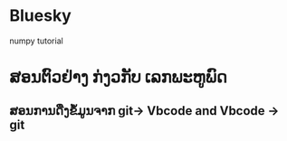 # Bluesky
numpy tutorial
# ສອນຕົວຢ່າງ ກ່ງວກັບ ເລກພະຫູພົດ
## ສອນການດືງຂໍ້ມູນຈາກ git-> Vbcode and Vbcode -> git
